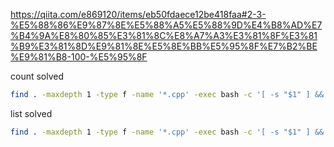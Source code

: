 https://qiita.com/e869120/items/eb50fdaece12be418faa#2-3-%E5%88%86%E9%87%8E%E5%88%A5%E5%88%9D%E4%B8%AD%E7%B4%9A%E8%80%85%E3%81%8C%E8%A7%A3%E3%81%8F%E3%81%B9%E3%81%8D%E9%81%8E%E5%8E%BB%E5%95%8F%E7%B2%BE%E9%81%B8-100-%E5%95%8F


count solved
```sh
find . -maxdepth 1 -type f -name '*.cpp' -exec bash -c '[ -s "$1" ] && echo "non-empty" || echo "empty"' _ {} \; | grep "non-empty" | wc -l
```

list solved
```sh
find . -maxdepth 1 -type f -name '*.cpp' -exec bash -c '[ -s "$1" ] && echo "$1"' _ {} \;
```
